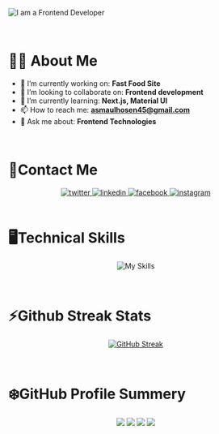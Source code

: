 ![I am a Frontend Developer](https://raw.githubusercontent.com/asmaulhossain45/asmaulhossain45/main/assets/CoverPhoto.png)

</br>

# 🙎‍♂️ About Me

- 🔭 I’m currently working on: **Fast Food Site**
- 🤝 I’m looking to collaborate on: **Frontend development**
- 🌱 I’m currently learning: **Next.js, Material UI**
- 📫 How to reach me: **asmaulhosen45@gmail.com**
- 💬 Ask me about: **Frontend Technologies**

</br>

# 🌱Contact Me

<div align="center">

<a href="https://twitter.com/asmaulhossain45" target="_blank">
<img src=https://img.shields.io/badge/twitter-%2300acee.svg?&style=for-the-badge&logo=twitter&logoColor=white alt=twitter style="margin-bottom: 5px;" />
</a>
<a href="https://linkedin.com/in/asmaulhossain45" target="_blank">
<img src=https://img.shields.io/badge/linkedin-%231E77B5.svg?&style=for-the-badge&logo=linkedin&logoColor=white alt=linkedin style="margin-bottom: 5px;" />
</a>
<a href="https://www.facebook.com/asmaulhossain45" target="_blank">
<img src=https://img.shields.io/badge/facebook-%232E87FB.svg?&style=for-the-badge&logo=facebook&logoColor=white alt=facebook style="margin-bottom: 5px;" />
</a>
<a href="https://instagram.com/asmaulhossain45" target="_blank">
<img src=https://img.shields.io/badge/instagram-%23000000.svg?&style=for-the-badge&logo=instagram&logoColor=white alt=instagram style="margin-bottom: 5px;" />
</a>

</div>

</br>

# 🖥️Technical Skills

<div align="center">

![My Skills](https://skillicons.dev/icons?i=react,js,tailwind,mongodb,nodejs,express&theme=dark)

</div>

</br>

# ⚡Github Streak Stats

<div align="center">

[![GitHub Streak](https://github-readme-streak-stats.herokuapp.com?user=asmaulhossain45&theme=blueberry&hide_border=true)](https://git.io/streak-stats)

</div>

</br>

# ❄️GitHub Profile Summery

<div align="center">

[![](https://raw.githubusercontent.com/vn7n24fzkq/github-profile-summary-cards-example/master/profile-summary-card-output/blueberry/1-repos-per-language.svg)](https://github.com/vn7n24fzkq/github-profile-summary-cards) [![](https://raw.githubusercontent.com/vn7n24fzkq/github-profile-summary-cards-example/master/profile-summary-card-output/blueberry/2-most-commit-language.svg)](https://github.com/vn7n24fzkq/github-profile-summary-cards)
[![](https://raw.githubusercontent.com/vn7n24fzkq/github-profile-summary-cards-example/master/profile-summary-card-output/blueberry/3-stats.svg)](https://github.com/vn7n24fzkq/github-profile-summary-cards) [![](https://raw.githubusercontent.com/vn7n24fzkq/github-profile-summary-cards-example/master/profile-summary-card-output/blueberry/4-productive-time.svg)](https://github.com/vn7n24fzkq/github-profile-summary-cards)

</div>
